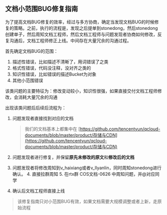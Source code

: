 ## 文档小范围BUG修复指南

为了提高文档BUG修复的效率，经过与多方协商，确定当发现文档BUG的时候修复的策略。之前，执行的流程是，发现之后提单到stonedong，然后stonedong创建单子，然后周知文档工程师，然后文档工程师与问题发现者协商如何修改，反复沟通后，文档工程师修正上线。中间存在大量冗余的沟通过程。

首先确定文档BUG的范围：

1. 描述性错误，比如描述不清晰了，用词错误了之类
2. 格式性错误，代码没注释，没对齐之类的
3. 知识性错误，比如错误的描述Bucket为对象
4. 其他小范围错误

该类问题的主要特征为：修改变动较小，知识性很强，如果直接交付文档工程师修改，会消耗大量冗余的沟通


出现该类问题后后续后流程为：

1.  问题发现者直接找到对应的文档
	
	>我们的文档基本上都集中在 [https://github.com/tencentyun/qcloud-documents/blob/master/product/存储与CDN](https://github.com/tencentyun/qcloud-documents/blob/master/product/存储与CDN) 
2. 问题发现者进行修复，并保留**原先未修改的原文**和**修改后的文档**
3. 问题发现者将修改周知到v_haixiang或者v_llyanlin，同时周知stonedong进行确认。
	4. 直接拉群周知
	5. 在rtx群 COS文档-0626 中周知问题，并@对应同学 
4. 确认后文档工程师直接上线


> 该修复指南只对小范围BUG有效，如果文档需要大规模调整或者上新，走原始流程

